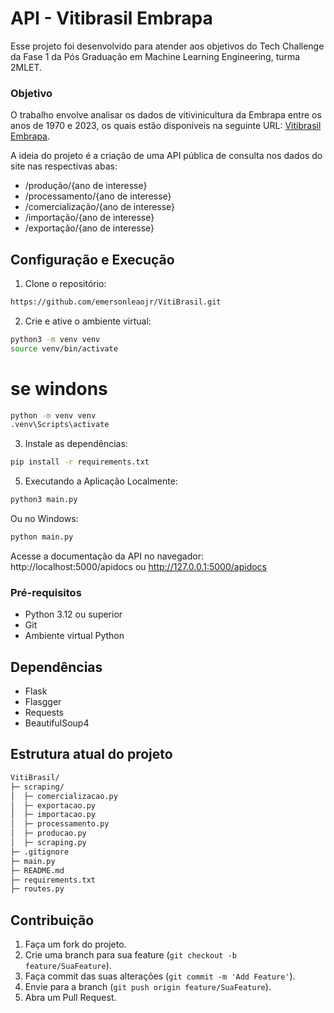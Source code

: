 # API - Vitibrasil Embrapa 

Esse projeto foi desenvolvido para atender aos objetivos do Tech Challenge da Fase 1 da Pós Graduação em Machine Learning Engineering, turma 2MLET. 

### Objetivo

O trabalho envolve analisar os dados de vitivinicultura da Embrapa entre os anos de 1970 e 2023, os quais estão disponíveis na seguinte URL: [Vitibrasil Embrapa](http://vitibrasil.cnpuv.embrapa.br/index.php?).

A ideia do projeto é a criação de uma API pública de consulta nos dados do site nas respectivas abas:

-   /produção/{ano de interesse}
-   /processamento/{ano de interesse}
-   /comercialização/{ano de interesse}
-   /importação/{ano de interesse}
-   /exportação/{ano de interesse}

##  Configuração e Execução

1.  Clone o repositório:
```bash
https://github.com/emersonleaojr/VitiBrasil.git
```
2.  Crie e ative o ambiente virtual:
```bash
python3 -m venv venv
source venv/bin/activate
```

# se windons
```bash
python -m venv venv
.venv\Scripts\activate
```
3.  Instale as dependências:
```bash
pip install -r requirements.txt
```

5.  Executando a Aplicação Localmente:
```bash
python3 main.py
```

Ou no Windows:
```bash
python main.py
```
Acesse a documentação da API no navegador: http://localhost:5000/apidocs ou http://127.0.0.1:5000/apidocs

### Pré-requisitos
-   Python 3.12 ou superior
-   Git
-   Ambiente virtual Python


## Dependências
- Flask
- Flasgger
- Requests
- BeautifulSoup4


## Estrutura atual do projeto

```bash
VitiBrasil/
├─ scraping/
│  ├─ comercializacao.py
│  ├─ exportacao.py
│  ├─ importacao.py
│  ├─ processamento.py
│  ├─ producao.py
│  ├─ scraping.py
├─ .gitignore
├─ main.py
├─ README.md
├─ requirements.txt
├─ routes.py
```

## Contribuição

1.  Faça um fork do projeto.
2.  Crie uma branch para sua feature (`git checkout -b feature/SuaFeature`).
3.  Faça commit das suas alterações (`git commit -m 'Add Feature'`).
4.  Envie para a branch (`git push origin feature/SuaFeature`).
5.  Abra um Pull Request.
